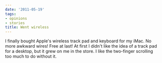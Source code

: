```yaml
---
date: '2011-05-19'
tags:
- opinions
- stories
title: Went wireless
---
```


I finally bought Apple's wireless track pad and keyboard for my iMac. No more awkward wires! Free at last! At first I didn't like the idea of a track pad for a desktop, but it grew on me in the store. I like the two-finger scrolling too much to do without it.
